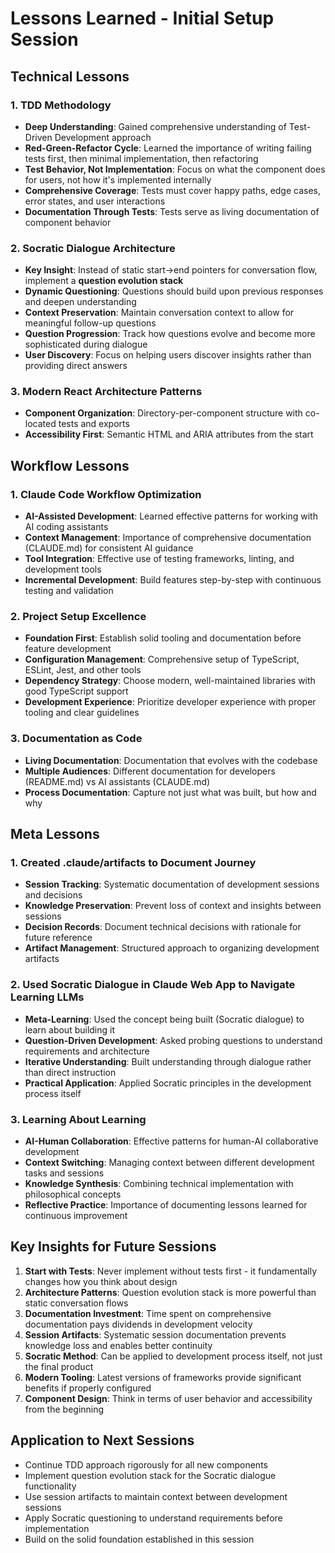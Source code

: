 # Lessons Learned - Initial Setup Session

## Technical Lessons

### 1. TDD Methodology
- **Deep Understanding**: Gained comprehensive understanding of Test-Driven Development approach
- **Red-Green-Refactor Cycle**: Learned the importance of writing failing tests first, then minimal implementation, then refactoring
- **Test Behavior, Not Implementation**: Focus on what the component does for users, not how it's implemented internally
- **Comprehensive Coverage**: Tests must cover happy paths, edge cases, error states, and user interactions
- **Documentation Through Tests**: Tests serve as living documentation of component behavior

### 2. Socratic Dialogue Architecture
- **Key Insight**: Instead of static start→end pointers for conversation flow, implement a **question evolution stack**
- **Dynamic Questioning**: Questions should build upon previous responses and deepen understanding
- **Context Preservation**: Maintain conversation context to allow for meaningful follow-up questions
- **Question Progression**: Track how questions evolve and become more sophisticated during dialogue
- **User Discovery**: Focus on helping users discover insights rather than providing direct answers

### 3. Modern React Architecture Patterns
- **Component Organization**: Directory-per-component structure with co-located tests and exports
- **Accessibility First**: Semantic HTML and ARIA attributes from the start

## Workflow Lessons

### 1. Claude Code Workflow Optimization
- **AI-Assisted Development**: Learned effective patterns for working with AI coding assistants
- **Context Management**: Importance of comprehensive documentation (CLAUDE.md) for consistent AI guidance
- **Tool Integration**: Effective use of testing frameworks, linting, and development tools
- **Incremental Development**: Build features step-by-step with continuous testing and validation

### 2. Project Setup Excellence
- **Foundation First**: Establish solid tooling and documentation before feature development
- **Configuration Management**: Comprehensive setup of TypeScript, ESLint, Jest, and other tools
- **Dependency Strategy**: Choose modern, well-maintained libraries with good TypeScript support
- **Development Experience**: Prioritize developer experience with proper tooling and clear guidelines

### 3. Documentation as Code
- **Living Documentation**: Documentation that evolves with the codebase
- **Multiple Audiences**: Different documentation for developers (README.md) vs AI assistants (CLAUDE.md)
- **Process Documentation**: Capture not just what was built, but how and why

## Meta Lessons

### 1. Created .claude/artifacts to Document Journey
- **Session Tracking**: Systematic documentation of development sessions and decisions
- **Knowledge Preservation**: Prevent loss of context and insights between sessions
- **Decision Records**: Document technical decisions with rationale for future reference
- **Artifact Management**: Structured approach to organizing development artifacts

### 2. Used Socratic Dialogue in Claude Web App to Navigate Learning LLMs
- **Meta-Learning**: Used the concept being built (Socratic dialogue) to learn about building it
- **Question-Driven Development**: Asked probing questions to understand requirements and architecture
- **Iterative Understanding**: Built understanding through dialogue rather than direct instruction
- **Practical Application**: Applied Socratic principles in the development process itself

### 3. Learning About Learning
- **AI-Human Collaboration**: Effective patterns for human-AI collaborative development
- **Context Switching**: Managing context between different development tasks and sessions
- **Knowledge Synthesis**: Combining technical implementation with philosophical concepts
- **Reflective Practice**: Importance of documenting lessons learned for continuous improvement

## Key Insights for Future Sessions

1. **Start with Tests**: Never implement without tests first - it fundamentally changes how you think about design
2. **Architecture Patterns**: Question evolution stack is more powerful than static conversation flows
3. **Documentation Investment**: Time spent on comprehensive documentation pays dividends in development velocity
4. **Session Artifacts**: Systematic session documentation prevents knowledge loss and enables better continuity
5. **Socratic Method**: Can be applied to development process itself, not just the final product
6. **Modern Tooling**: Latest versions of frameworks provide significant benefits if properly configured
7. **Component Design**: Think in terms of user behavior and accessibility from the beginning

## Application to Next Sessions

- Continue TDD approach rigorously for all new components
- Implement question evolution stack for the Socratic dialogue functionality
- Use session artifacts to maintain context between development sessions
- Apply Socratic questioning to understand requirements before implementation
- Build on the solid foundation established in this session